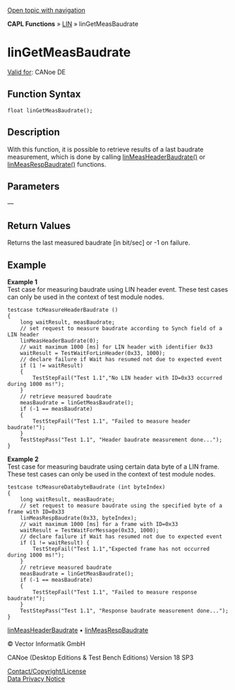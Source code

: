 [Open topic with navigation](../../../../../CANoeDEFamily.htm#Topics/CAPLFunctions/LIN/Functions/CAPLfunctionLINGetMeasBaudrate.md)

**CAPL Functions** » [LIN](../CAPLfunctionsLINOverview.md) » linGetMeasBaudrate

# linGetMeasBaudrate

[Valid for](../../../Shared/FeatureAvailability.md): CANoe DE

## Function Syntax

```plaintext
float linGetMeasBaudrate();
```

## Description

With this function, it is possible to retrieve results of a last baudrate measurement, which is done by calling [linMeasHeaderBaudrate()](CAPLfunctionLINMeasHeaderBaudrate.md) or [linMeasRespBaudrate()](CAPLfunctionLINMeasRespBaudrate.md) functions.

## Parameters

—

## Return Values

Returns the last measured baudrate [in bit/sec] or -1 on failure.

## Example

**Example 1**  
Test case for measuring baudrate using LIN header event. These test cases can only be used in the context of test module nodes.

```plaintext
testcase tcMeasureHeaderBaudrate ()
{
    long waitResult, measBaudrate;
    // set request to measure baudrate according to Synch field of a LIN header
    linMeasHeaderBaudrate(0);
    // wait maximum 1000 [ms] for LIN header with identifier 0x33
    waitResult = TestWaitForLinHeader(0x33, 1000);
    // declare failure if Wait has resumed not due to expected event
    if (1 != waitResult)
    {
        TestStepFail("Test 1.1","No LIN header with ID=0x33 occurred during 1000 ms!");
    }
    // retrieve measured baudrate
    measBaudrate = linGetMeasBaudrate();
    if (-1 == measBaudrate)
    {
        TestStepFail("Test 1.1", "Failed to measure header baudrate!");
    }
    TestStepPass("Test 1.1", "Header baudrate measurement done...");
}
```

**Example 2**  
Test case for measuring baudrate using certain data byte of a LIN frame. These test cases can only be used in the context of test module nodes.

```plaintext
testcase tcMeasureDatabyteBaudrate (int byteIndex)
{
    long waitResult, measBaudrate;
    // set request to measure baudrate using the specified byte of a frame with ID=0x33
    linMeasRespBaudrate(0x33, byteIndex);
    // wait maximum 1000 [ms] for a frame with ID=0x33
    waitResult = TestWaitForMessage(0x33, 1000);
    // declare failure if Wait has resumed not due to expected event
    if (1 != waitResult) {
        TestStepFail("Test 1.1","Expected frame has not occurred during 1000 ms!");
    }
    // retrieve measured baudrate
    measBaudrate = linGetMeasBaudrate();
    if (-1 == measBaudrate)
    {
        TestStepFail("Test 1.1", "Failed to measure response baudrate!");
    }
    TestStepPass("Test 1.1", "Response baudrate measurement done...");
}
```

[linMeasHeaderBaudrate](CAPLfunctionLINMeasHeaderBaudrate.md) • [linMeasRespBaudrate](CAPLfunctionLINMeasRespBaudrate.md)

© Vector Informatik GmbH

CANoe (Desktop Editions & Test Bench Editions) Version 18 SP3

[Contact/Copyright/License](../../../Shared/ContactCopyrightLicense.md)  
[Data Privacy Notice](https://www.vector.com/int/en/company/get-info/privacy-policy/)
